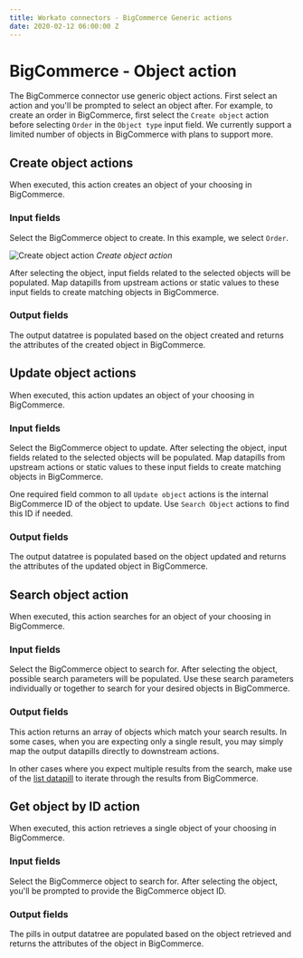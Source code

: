 ```yaml
---
title: Workato connectors - BigCommerce Generic actions
date: 2020-02-12 06:00:00 Z
---
```


# BigCommerce - Object action
The BigCommerce connector use generic object actions. First select an action and you'll be prompted to select an object after. For example, to create an order in BigCommerce, first select the `Create object` action before selecting `Order` in the `Object type` input field. We currently support a limited number of objects in BigCommerce with plans to support more.

## Create object actions
When executed, this action creates an object of your choosing in BigCommerce.

### Input fields
Select the BigCommerce object to create. In this example, we select `Order`.

![Create object action](~@img/bigcommerce/create-object-action.png)
*Create object action*

After selecting the object, input fields related to the selected objects will be populated. Map datapills from upstream actions or static values to these input fields to create matching objects in BigCommerce.

### Output fields
The output datatree is populated based on the object created and returns the attributes of the created object in BigCommerce.

## Update object actions
When executed, this action updates an object of your choosing in BigCommerce.

### Input fields
Select the BigCommerce object to update. After selecting the object, input fields related to the selected objects will be populated. Map datapills from upstream actions or static values to these input fields to create matching objects in BigCommerce.

One required field common to all `Update object` actions is the internal BigCommerce ID of the object to update. Use `Search Object` actions to find this ID if needed.

### Output fields
The output datatree is populated based on the object updated and returns the attributes of the updated object in BigCommerce.

## Search object action
When executed, this action searches for an object of your choosing in BigCommerce.

### Input fields
Select the BigCommerce object to search for. After selecting the object, possible search parameters will be populated. Use these search parameters individually or together to search for your desired objects in BigCommerce.

### Output fields
This action returns an array of objects which match your search results. In some cases, when you are expecting only a single result, you may simply map the output datapills directly to downstream actions.

In other cases where you expect multiple results from the search, make use of the [list datapill](/features/list-management.md) to iterate through the results from BigCommerce.

## Get object by ID action
When executed, this action retrieves a single object of your choosing in BigCommerce.

### Input fields
Select the BigCommerce object to search for. After selecting the object, you'll be prompted to provide the BigCommerce object ID.

### Output fields
The pills in output datatree are populated based on the object retrieved and returns the attributes of the object in BigCommerce.
